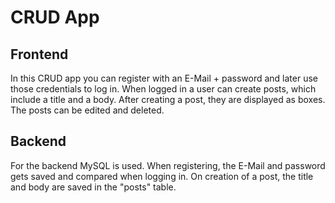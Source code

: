 # CRUD App
## Frontend
<p>In this CRUD app you can register with an E-Mail + password and later use those credentials to log in. When logged in a user can create posts, which include a title and a body. After creating a post, they are displayed as boxes. The posts can be edited and deleted.</p>

## Backend
<p>For the backend MySQL is used. When registering, the E-Mail and password gets saved and compared when logging in. On creation of a post, the title and body are saved in the "posts" table.</p>
